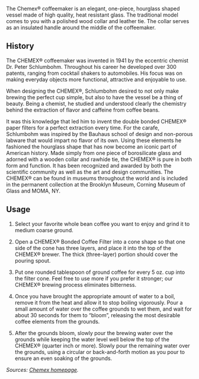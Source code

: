 The Chemex® coffeemaker is an elegant, one-piece, hourglass shaped vessel made of high quality, heat resistant glass. The traditional model comes to you with a polished wood collar and leather tie. The collar serves as an insulated handle around the middle of the coffeemaker.

## History

The CHEMEX® coffeemaker was invented in 1941 by the eccentric chemist Dr. Peter Schlumbohm. Throughout his career he developed over 300 patents, ranging from cocktail shakers to automobiles. His focus was on making everyday objects more functional, attractive and enjoyable to use.

When designing the CHEMEX®, Schlumbohm desired to not only make brewing the perfect cup simple, but also to have the vessel be a thing of beauty. Being a chemist, he studied and understood clearly the chemistry behind the extraction of flavor and caffeine from coffee beans.

It was this knowledge that led him to invent the double bonded CHEMEX® paper filters for a perfect extraction every time. For the carafe, Schlumbohm was inspired by the Bauhaus school of design and non-porous labware that would impart no flavor of its own. Using these elements he fashioned the hourglass shape that has now become an iconic part of American history. Made simply from one piece of borosilicate glass and adorned with a wooden collar and rawhide tie, the CHEMEX® is pure in both form and function. It has been recognized and awarded by both the scientific community as well as the art and design communities. The CHEMEX® can be found in museums throughout the world and is included in the permanent collection at the Brooklyn Museum, Corning Museum of Glass and MOMA, NY.

## Usage

1. Select your favorite whole bean coffee you want to enjoy and grind it to medium coarse ground.

2. Open a CHEMEX® Bonded Coffee Filter into a cone shape so that one side of the cone has three layers, and place it into the top of the CHEMEX® brewer. The thick (three-layer) portion should cover the pouring spout.

3. Put one rounded tablespoon of ground coffee for every 5 oz. cup into the filter cone. Feel free to use more if you prefer it stronger; our CHEMEX® brewing process eliminates bitterness.

4. Once you have brought the appropriate amount of water to a boil, remove it from the heat and allow it to stop boiling vigorously. Pour a small amount of water over the coffee grounds to wet them, and wait for about 30 seconds for them to “bloom”, releasing the most desirable coffee elements from the grounds.

5. After the grounds bloom, slowly pour the brewing water over the grounds while keeping the water level well below the top of the CHEMEX® (quarter inch or more). Slowly pour the remaining water over the grounds, using a circular or back-and-forth motion as you pour to ensure an even soaking of the grounds.

_Sources: [Chemex homepage](https://www.chemexcoffeemaker.com/gallery/album/history)._
